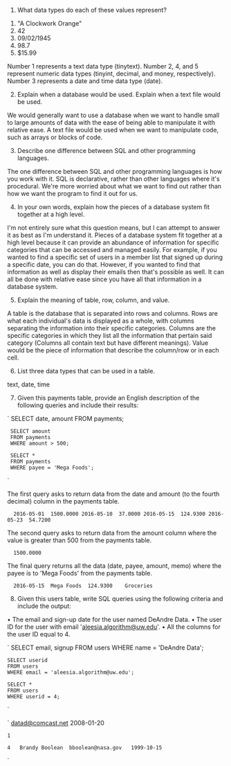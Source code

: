 1. What data types do each of these values represent?

  1) "A Clockwork Orange"
  2) 42
  3) 09/02/1945
  4) 98.7
  5) $15.99

Number 1 represents a text data type (tinytext). Number 2, 4, and 5 represent numeric data types (tinyint, decimal, and money, respectively). Number 3 represents a date and time data type (date).

2. Explain when a database would be used. Explain when a text file would be used.

We would generally want to use a database when we want to handle small to large amounts of data with the ease of being able to manipulate it with relative ease. A text file would be used when we want to manipulate code, such as arrays or blocks of code.

3. Describe one difference between SQL and other programming languages.

The one difference between SQL and other programming languages is how you work with it. SQL is declarative, rather than other languages where it's procedural. We're more worried about what we want to find out rather than how we want the program to find it out for us.

4. In your own words, explain how the pieces of a database system fit together at a high level.

I'm not entirely sure what this question means, but I can attempt to answer it as best as I'm understand it. Pieces of a database system fit together at a high level because it can provide an abundance of information for specific categories that can be accessed and managed easily. For example, if you wanted to find a specific set of users in a member list that signed up during a specific date, you can do that. However, if you wanted to find that information as well as display their emails then that's possible as well. It can all be done with relative ease since you have all that information in a database system.

5. Explain the meaning of table, row, column, and value.

A table is the database that is separated into rows and columns.
Rows are what each individual's data is displayed as a whole, with columns separating the information into their specific categories.
Columns are the specific categories in which they list all the information that pertain said category (Columns all contain text but have different meanings).
Value would be the piece of information that describe the column/row or in each cell.

6. List three data types that can be used in a table.

text, date, time

7. Given this payments table, provide an English description of the following queries and include their results:

`    SELECT date, amount
     FROM payments;

     SELECT amount
     FROM payments
     WHERE amount > 500;

     SELECT *
     FROM payments
     WHERE payee = 'Mega Foods';
`

The first query asks to return data from the date and amount (to the fourth decimal) column in the payments table.

`   2016-05-01	1500.0000
    2016-05-10	37.0000
    2016-05-15	124.9300
    2016-05-23	54.7200
`

The second query asks to return data from the amount column where the value is greater than 500 from the payments table.

`   1500.0000
`

The final query returns all the data (date, payee, amount, memo) where the payee is to 'Mega Foods' from the payments table.

`   2016-05-15	Mega Foods	124.9300	Groceries
`

8. Given this users table, write SQL queries using the following criteria and include the output:

• The email and sign-up date for the user named DeAndre Data.
• The user ID for the user with email 'aleesia.algorithm@uw.edu'.
• All the columns for the user ID equal to 4.

`   SELECT email, signup
    FROM users
    WHERE name = 'DeAndre Data';

    SELECT userid
    FROM users
    WHERE email = 'aleesia.algorithm@uw.edu';

    SELECT *
    FROM users
    WHERE userid = 4;
`

`   datad@comcast.net	2008-01-20

    1

    4	Brandy Boolean	bboolean@nasa.gov	1999-10-15
`
